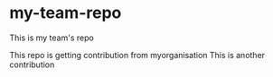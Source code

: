 my-team-repo
============

This is my team's repo

This repo is getting contribution from myorganisation
This is another contribution
